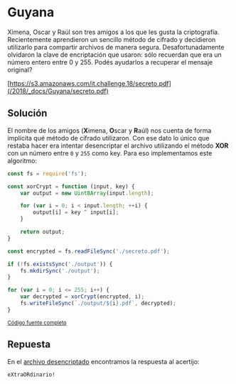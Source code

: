 # Guyana

Ximena, Oscar y Raúl son tres amigos a los que les gusta la criptografía.
Recientemente aprendieron un sencillo método de cifrado y decidieron utilizarlo para compartir archivos de manera segura. Desafortunadamente olvidaron la clave de encriptación que usaron: sólo recuerdan que era un número entero entre 0 y 255.
Podés ayudarlos a recuperar el mensaje original?

[https://s3.amazonaws.com/it.challenge.18/secreto.pdf](/2018/_docs/Guyana/secreto.pdf)

## Solución

El nombre de los amigos (**X**imena, **O**scar y **R**aúl) nos cuenta de forma implícita qué método de cifrado utilizaron. Con ese dato lo único que restaba hacer era intentar desencriptar el archivo utilizando el método **XOR** con un número entre `0` y `255` como key. Para eso implementamos este algoritmo:

```js
const fs = require('fs');

const xorCrypt = function (input, key) {
    var output = new Uint8Array(input.length);

    for (var i = 0; i < input.length; ++i) {
        output[i] = key ^ input[i];
    }

    return output;
}

const encrypted = fs.readFileSync('./secreto.pdf');

if (!fs.existsSync('./output')) {
    fs.mkdirSync('./output');
}

for (var i = 0; i <= 255; i++) {
    var decrypted = xorCrypt(encrypted, i);
    fs.writeFileSync(`./output/${i}.pdf`, decrypted);
}
```

<small>[Código fuente completo](main.cpp)</small>

## Repuesta

En el [archivo desencriptado](desencriptado.pdf) encontramos la respuesta al acertijo: 

```
eXtraORdinario!
```
